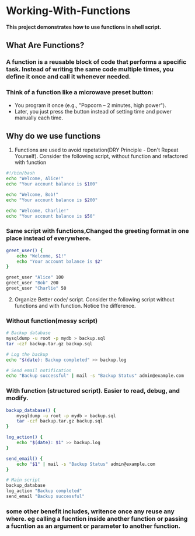 # Working-With-Functions
**This project demonstrates how to use functions in shell script.**

## What Are Functions?

### A function is a reusable block of code that performs a specific task. Instead of writing the same code multiple times, you define it once and call it whenever needed.

### Think of a function like a microwave preset button:
* You program it once (e.g., "Popcorn – 2 minutes, high power").
* Later, you just press the button instead of setting time and power manually each time.

## Why do we use functions
1. Functions are used to avoid repetation(DRY Principle - Don't Repeat Yourself). Consider the following script, without function and refactored with function

```bash
#!/bin/bash
echo "Welcome, Alice!"
echo "Your account balance is $100"

echo "Welcome, Bob!"
echo "Your account balance is $200"

echo "Welcome, Charlie!"
echo "Your account balance is $50"
```
### Same script with functions,Changed the greeting format in one place instead of everywhere.
```bash
greet_user() {
    echo "Welcome, $1!"
    echo "Your account balance is $2"
}

greet_user "Alice" 100
greet_user "Bob" 200
greet_user "Charlie" 50
```
2. Organize Better code/ script. Consider the following script without functions and with function. Notice the difference.

### Without function(messy script)
```bash
# Backup database
mysqldump -u root -p mydb > backup.sql
tar -czf backup.tar.gz backup.sql

# Log the backup
echo "$(date): Backup completed" >> backup.log

# Send email notification
echo "Backup successful" | mail -s "Backup Status" admin@example.com
```

### With function (structured script). Easier to read, debug, and modify.
```bash
backup_database() {
    mysqldump -u root -p mydb > backup.sql
    tar -czf backup.tar.gz backup.sql
}

log_action() {
    echo "$(date): $1" >> backup.log
}

send_email() {
    echo "$1" | mail -s "Backup Status" admin@example.com
}

# Main script
backup_database
log_action "Backup completed"
send_email "Backup successful"
```
### some other benefit includes, writence once any reuse any where. eg calling a fucntion inside another function or passing a fucntion as an argument or parameter to another function.

